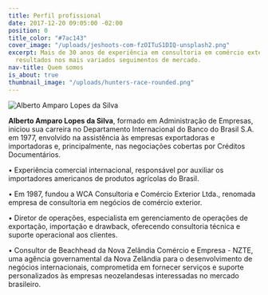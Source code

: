 ```yaml
---
title: Perfil profissional
date: 2017-12-20 09:05:00 -02:00
position: 0
title_color: "#7ac143"
cover_image: "/uploads/jeshoots-com-fzOITuS1DIQ-unsplash2.png"
excerpt: Mais de 30 anos de experiência em consultoria em comércio exterior, entregando
  resultados nos mais variados seguimentos de mercado.
nav-title: Quem somos
is_about: true
thumbnail_image: "/uploads/hunters-race-rounded.png"
---
```


<div class="page-content wrapper" data-grid="spacing center">
  <div data-cell="1of2 fill" data-grid="center">
    <div class="circ">
<img src="/uploads/Alberto.jpg" alt="Alberto Amparo Lopes da Silva">
    </div>
  </div>
  <div data-cell="1of2">
<p>
<b>Alberto Amparo Lopes da Silva</b>, formado em Administração de Empresas, iniciou sua carreira no Departamento Internacional do Banco do Brasil S.A. em 1977, envolvido na assistência às empresas exportadoras e importadoras e, principalmente, nas negociações cobertas por Créditos Documentários.
</p>
  </div>
</div>
• Experiência comercial internacional, responsável por auxiliar os importadores americanos de produtos agrícolas do Brasil.

• Em 1987, fundou a WCA Consultoria e Comércio Exterior Ltda., renomada empresa de consultoria em negócios de comércio exterior.

• Diretor de operações, especialista em gerenciamento de operações de exportação, importação e drawback, oferecendo consultoria técnica e suporte operacional aos clientes.

• Consultor de Beachhead da Nova Zelândia Comércio e Empresa - NZTE, uma agência governamental da Nova Zelândia para o desenvolvimento de negócios internacionais, comprometida em fornecer serviços e suporte personalizados às empresas neozelandesas interessadas no mercado brasileiro.


